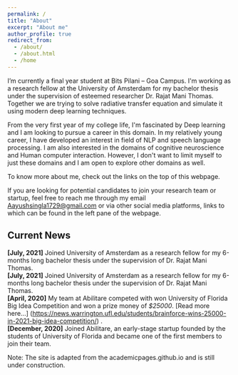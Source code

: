 ```yaml
---
permalink: /
title: "About"
excerpt: "About me"
author_profile: true
redirect_from:
  - /about/
  - /about.html
  - /home
---
```


I’m currently a final year student at Bits Pilani – Goa Campus. I'm working as a research fellow at the University of Amsterdam for my bachelor thesis under the supervision of esteemed researcher Dr. Rajat Mani Thomas. Together we are trying to solve radiative transfer equation and simulate it using modern deep learning techniques.

From the very first year of my college life, I'm fascinated by Deep learning and I am looking to pursue a career in this domain. In my relatively young career, I have developed an interest in field of NLP and speech language processing. I am also interested in the domains of cognitive neuroscience and Human computer interaction. However, I don't want to limit myself to just these domains and I am open to explore other domains as well.

To know more about me, check out the links on the top of this webpage.

If you are looking for potential candidates to join your research team or startup, feel free to reach me through my email [Aayushsingla1729@gmail.com](mailto:aayushsingla1729@gmail.com) or via other social media platforms, links to which can be found in the left pane of the webpage.


Current News
------

**[July, 2021]** Joined University of Amsterdam as a research fellow for my 6-months long bachelor thesis under the supervision of Dr. Rajat Mani Thomas. <br>
**[July, 2021]** Joined University of Amsterdam as a research fellow for my 6-months long bachelor thesis under the supervision of Dr. Rajat Mani Thomas. <br>
**[April, 2020]** My team at Abilitare competed with won University of Florida Big Idea Competition and won a prize money of _$25000_. [Read more here...] (https://news.warrington.ufl.edu/students/brainforce-wins-25000-in-2021-big-idea-competition/) . <br>
**[December, 2020]** Joined Abilitare, an early-stage startup founded by the students of University of Florida and became one of the first members to join their team. <br>



Note: The site is adapted from the academicpages.github.io and is still under construction.
